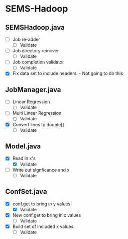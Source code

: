 # SEMS-Hadoop

## SEMSHadoop.java
- [ ] Job re-adder
    - [ ] Validate
- [ ] Job directory remover
    - [ ] Validate
- [ ] Job completion validator
    - [ ] Validate
- [x] Fix data set to include headers. - Not going to do this

## JobManager.java
- [ ] Linear Regression
    - [ ] Validate
- [ ] Multi Linear Regression
    - [ ] Validate
- [x] Convert lines to double[]
    - [ ] Validate

## Model.java
- [x] Read in x's
    - [x] Validate
- [ ] Write out signficance and x.
    - [ ] Validate

## ConfSet.java
- [x] conf.get to bring in y values
    - [x] Validate
- [x] New conf.get to bring in x values
    - [ ] Validate
- [x] Build set of included x values
    - [ ] Validate